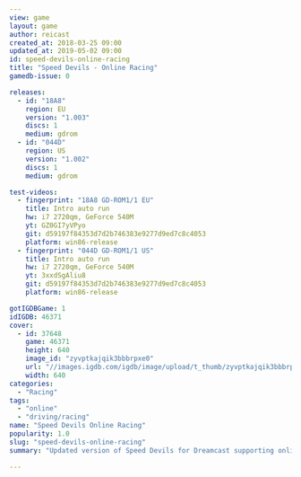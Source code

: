 ```yaml
---
view: game
layout: game
author: reicast
created_at: 2018-03-25 09:00
updated_at: 2019-05-02 09:00
id: speed-devils-online-racing
title: "Speed Devils - Online Racing"
gamedb-issue: 0

releases:
  - id: "18A8"
    region: EU
    version: "1.003"
    discs: 1
    medium: gdrom
  - id: "044D"
    region: US
    version: "1.002"
    discs: 1
    medium: gdrom

test-videos:
  - fingerprint: "18A8 GD-ROM1/1 EU"
    title: Intro auto run
    hw: i7 2720qm, GeForce 540M
    yt: GZ0GI7yVPyo
    git: d59197f84353d7d2b746383e9277d9ed7c8c4053
    platform: win86-release
  - fingerprint: "044D GD-ROM1/1 US"
    title: Intro auto run
    hw: i7 2720qm, GeForce 540M
    yt: 3xxdSgAliu8
    git: d59197f84353d7d2b746383e9277d9ed7c8c4053
    platform: win86-release

gotIGDBGame: 1
idIGDB: 46371
cover:
  - id: 37648
    game: 46371
    height: 640
    image_id: "zyvptkajqik3bbbrpxe0"
    url: "//images.igdb.com/igdb/image/upload/t_thumb/zyvptkajqik3bbbrpxe0.jpg"
    width: 640
categories:
  - "Racing"
tags:
  - "online"
  - "driving/racing"
name: "Speed Devils Online Racing"
popularity: 1.0
slug: "speed-devils-online-racing"
summary: "Updated version of Speed Devils for Dreamcast supporting online play."

---
```

